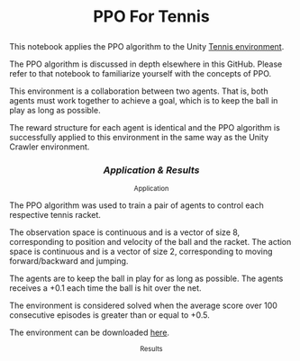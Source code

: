 # <p align="center"><b>PPO For Tennis</b></p>

This notebook applies the PPO algorithm to the Unity [Tennis environment](https://github.com/Unity-Technologies/ml-agents/blob/master/docs/Learning-Environment-Examples.md). 

The PPO algorithm is discussed in depth elsewhere in this GitHub. Please refer to that notebook to familiarize yourself with the concepts of PPO.

This environment is a collaboration between two agents. That is, both agents must work together to achieve a goal, which is to keep the ball in play as long as possible.

The reward structure for each agent is identical and the PPO algorithm is successfully applied to this environment in the same way as the Unity Crawler environment.

### <p align="center"><b><i>Application & Results</i></b></p>

<p align="center">
  <sup> Application </sup>
</p>

The PPO algorithm was used to train a pair of agents to control each respective tennis racket.

The observation space is continuous and is a vector of size 8, corresponding to position and velocity of the ball and the racket. The action space is continuous and is a vector of size 2, corresponding to moving forward/backward and jumping.

The agents are to keep the ball in play for as long as possible. The agents receives a +0.1 each time the ball is hit over the net.

The environment is considered solved when the average score over 100 consecutive episodes is greater than or equal to +0.5.

The environment can be downloaded [here](https://github.com/udacity/deep-reinforcement-learning/tree/master/p3_collab-compet).

<p align="center">
  <sup> Results </sup>
</p>
